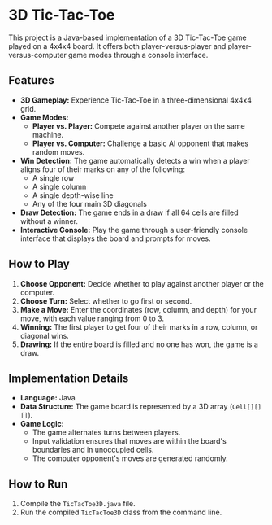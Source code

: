 # 3D Tic-Tac-Toe

This project is a Java-based implementation of a 3D Tic-Tac-Toe game played on a 4x4x4 board. It offers both player-versus-player and player-versus-computer game modes through a console interface.

## Features

- **3D Gameplay:** Experience Tic-Tac-Toe in a three-dimensional 4x4x4 grid.
- **Game Modes:**
  - **Player vs. Player:** Compete against another player on the same machine.
  - **Player vs. Computer:** Challenge a basic AI opponent that makes random moves.
- **Win Detection:** The game automatically detects a win when a player aligns four of their marks on any of the following:
  - A single row
  - A single column
  - A single depth-wise line
  - Any of the four main 3D diagonals
- **Draw Detection:** The game ends in a draw if all 64 cells are filled without a winner.
- **Interactive Console:** Play the game through a user-friendly console interface that displays the board and prompts for moves.

## How to Play

1. **Choose Opponent:** Decide whether to play against another player or the computer.
2. **Choose Turn:** Select whether to go first or second.
3. **Make a Move:** Enter the coordinates (row, column, and depth) for your move, with each value ranging from 0 to 3.
4. **Winning:** The first player to get four of their marks in a row, column, or diagonal wins.
5. **Drawing:** If the entire board is filled and no one has won, the game is a draw.

## Implementation Details

- **Language:** Java
- **Data Structure:** The game board is represented by a 3D array (`Cell[][][]`).
- **Game Logic:**
  - The game alternates turns between players.
  - Input validation ensures that moves are within the board's boundaries and in unoccupied cells.
  - The computer opponent's moves are generated randomly.

## How to Run

1. Compile the `TicTacToe3D.java` file.
2. Run the compiled `TicTacToe3D` class from the command line.